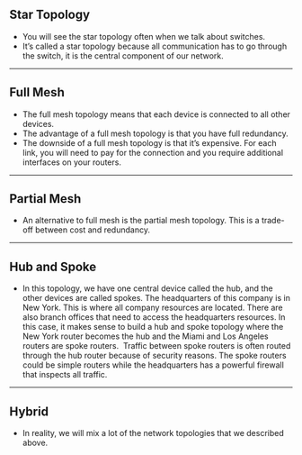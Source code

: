 ## Star Topology
- You will see the star topology often when we talk about switches.
- It’s called a star topology because all communication has to go through the switch, it is the central component of our network.
---
## Full Mesh
- The full mesh topology means that each device is connected to all other devices.
- The advantage of a full mesh topology is that you have full redundancy.
- The downside of a full mesh topology is that it’s expensive. For each link, you will need to pay for the connection and you require additional interfaces on your routers.
---
## Partial Mesh
- An alternative to full mesh is the partial mesh topology. This is a trade-off between cost and redundancy.
---
## Hub and Spoke
- In this topology, we have one central device called the hub, and the other devices are called spokes. The headquarters of this company is in New York. This is where all company resources are located. There are also branch offices that need to access the headquarters resources. In this case, it makes sense to build a hub and spoke topology where the New York router becomes the hub and the Miami and Los Angeles routers are spoke routers.  Traffic between spoke routers is often routed through the hub router because of security reasons. The spoke routers could be simple routers while the headquarters has a powerful firewall that inspects all traffic.
---
## Hybrid
- In reality, we will mix a lot of the network topologies that we described above.